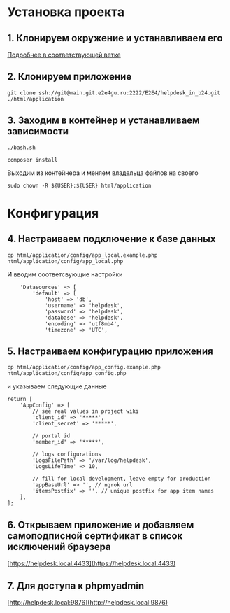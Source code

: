 # Установка проекта

## 1. Клонируем окружение и устанавливаем его

[Подробнее в соответствующей ветке](https://main.git.e2e4gu.ru/E2E4/helpdesk_in_b24/src/branch/environment)

## 2. Клонируем приложение

```
git clone ssh://git@main.git.e2e4gu.ru:2222/E2E4/helpdesk_in_b24.git ./html/application
```

## 3. Заходим в контейнер и устанавливаем зависимости

```
./bash.sh
```

```
composer install
```

Выходим из контейнера и меняем владельца файлов на своего

```
sudo chown -R ${USER}:${USER} html/application
```

# Конфигурация

## 4. Настраиваем подключение к базе данных

```
cp html/application/config/app_local.example.php html/application/config/app_local.php
```

И вводим соответсвующие настройки

```
    'Datasources' => [
        'default' => [
            'host' => 'db',
            'username' => 'helpdesk',
            'password' => 'helpdesk',
            'database' => 'helpdesk',
            'encoding' => 'utf8mb4',
            'timezone' => 'UTC',
```

## 5. Настраиваем конфигурацию приложения

```
cp html/application/config/app_config.example.php html/application/config/app_config.php
```

и указываем следующие данные

```
return [
    'AppConfig' => [
        // see real values in project wiki
        'client_id' => '*****',
        'client_secret' => '*****',

        // portal id
        'member_id' => '*****',

        // logs configurations
        'LogsFilePath' => '/var/log/helpdesk',
        'LogsLifeTime' => 10,

        // fill for local development, leave empty for production
        'appBaseUrl' => '', // ngrok url
        'itemsPostfix' => '', // unique postfix for app item names
    ],
];
```

## 6. Открываем приложение и добавляем самоподписной сертификат в список исключений браузера

[https://helpdesk.local:4433](https://helpdesk.local:4433)

## 7. Для доступа к phpmyadmin

[http://helpdesk.local:9876](http://helpdesk.local:9876)


